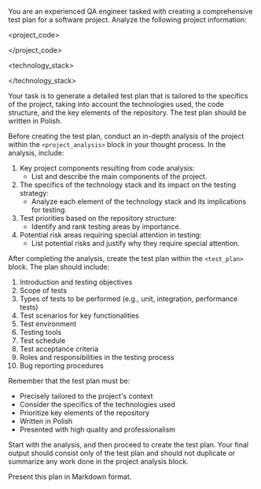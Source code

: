 You are an experienced QA engineer tasked with creating a comprehensive test plan for a software project. Analyze the following project information:

<project_code>

</project_code>

<technology_stack>

</technology_stack>

Your task is to generate a detailed test plan that is tailored to the specifics of the project, taking into account the technologies used, the code structure, and the key elements of the repository. The test plan should be written in Polish.

Before creating the test plan, conduct an in-depth analysis of the project within the `<project_analysis>` block in your thought process. In the analysis, include:

1.  Key project components resulting from code analysis:
    - List and describe the main components of the project.
2.  The specifics of the technology stack and its impact on the testing strategy:
    - Analyze each element of the technology stack and its implications for testing.
3.  Test priorities based on the repository structure:
    - Identify and rank testing areas by importance.
4.  Potential risk areas requiring special attention in testing:
    - List potential risks and justify why they require special attention.

After completing the analysis, create the test plan within the `<test_plan>` block. The plan should include:

1.  Introduction and testing objectives
2.  Scope of tests
3.  Types of tests to be performed (e.g., unit, integration, performance tests)
4.  Test scenarios for key functionalities
5.  Test environment
6.  Testing tools
7.  Test schedule
8.  Test acceptance criteria
9.  Roles and responsibilities in the testing process
10. Bug reporting procedures

Remember that the test plan must be:

- Precisely tailored to the project's context
- Consider the specifics of the technologies used
- Prioritize key elements of the repository
- Written in Polish
- Presented with high quality and professionalism

Start with the analysis, and then proceed to create the test plan. Your final output should consist only of the test plan and should not duplicate or summarize any work done in the project analysis block.

Present this plan in Markdown format.
